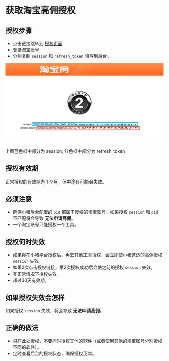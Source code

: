 # 获取淘宝高佣授权

## 授权步骤

* 点击链接跳转到 [授权页面](https://oauth.taobao.com/authorize?response_type=token&client_id=23196777&state=1212&view=web "淘宝授权")
* 登录淘宝账号
* 分别复制 `session` 和 `refresh_token` 填写到后台。


![](../images/033AE802-DFAC-441D-819B-7B4367B7441B.png)

上图蓝色框中部分为 session, 红色框中部分为 refresh_token

## 授权有效期

正常授权的有效期为 1 个月，但中途有可能会失效。


## 必须注意

* 确保小猪后台配置的 `pid` 都属于授权的淘宝账号。如果授权 `session` 和 `pid` 不匹配将会导致 **无法申请高佣**。
* 一个淘宝账号只能授权一个工具。

## 授权何时失效

* 如果你在小猪平台授权后，再去其他工具授权，会立即使小猪这边的高佣授权 `session` 失效。
* 如果2次点击授权链接，第2次授权成功后会使之前的授权 `session` 失效。
* 非正常情况下授权失效。
* 超过30天有效期。


## 如果授权失效会怎样

如果授权 `session` 失效，将会导致 **无法申请高佣**。

## 正确的做法

* 只在此处授权，不要同时授权其他的软件（或者使用其他的淘宝账号分别授权不同的软件）。
* 定时查看后台的授权状态，确保授权正常。

